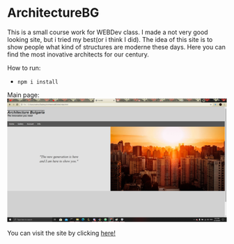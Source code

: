 # ArchitectureBG
This is a small course work for WEBDev class. I made a not very good looking site, but i tried my best(or i think I did).
The idea of this site is to show people what kind of structures are moderne these days. Here you can find the most inovative architects for our century. 

How to run:
- `npm i install`

Main page:
![GitHub Logo](/mian-page.png)


You can visit the site by clicking [here!](https://radevskii.github.io/ArchitectureBG/dist/index.html)
